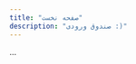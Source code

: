 ```yaml
---
title: "صفحه نخست"
description: "صندوق ورودی :)"
---
```


<div class="mt-3">

<AdminIntro />
</div>

...

<div class="mt-3">

<AdminTabs />

</div>
